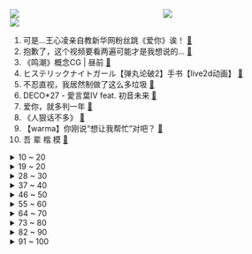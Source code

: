 <div >
	<a style="float:left;width:55%;" href = "https://github.com/anuraghazra/github-readme-stats">
	 <img src = "https://github-readme-stats.vercel.app/api?username=iuuuuuaena&theme=buefy&show_icons=true"/>
	</a>
	<a  style="float:right;width:45%" href = "https://github.com/anuraghazra/github-readme-stats">
	 <img  src="https://github-readme-stats.vercel.app/api/top-langs/?username=anuraghazra&layout=compact"/>
	</a>
	</div>

[![](https://img.shields.io/badge/jxd-@jxdgogogo.xyz-yellowgreen.svg)](https://www.jxdgogogo.xyz)<br>
1. 可是...王心凌亲自教新华网粉丝跳《爱你》诶！ [:link:](//www.bilibili.com/video/BV1xY4y1L7zH) <br>
2. 抱歉了，这个视频要看两遍可能才是我想说的… [:link:](//www.bilibili.com/video/BV15a411j7F4) <br>
3. 《鸣潮》概念CG  |  昼前 [:link:](//www.bilibili.com/video/BV1NB4y1X7Qo) <br>
4. ヒステリックナイトガール【弹丸论破2】手书【live2d动画】 [:link:](//www.bilibili.com/video/BV1yt4y1s7yN) <br>
5. 不忍直视，我居然制做了这么多垃圾 [:link:](//www.bilibili.com/video/BV155411X7EN) <br>
6. DECO*27 - 愛言葉Ⅳ feat. 初音未来 [:link:](//www.bilibili.com/video/BV1u54y1f7mY) <br>
7. 爱你，就多判一年 [:link:](//www.bilibili.com/video/BV1Aa411E7ZR) <br>
8. 《人狠话不多》 [:link:](//www.bilibili.com/video/BV1N54y1o7Nr) <br>
9. 【warma】你刚说“想让我帮忙”对吧？ [:link:](//www.bilibili.com/video/BV1v54y1o7iR) <br>
10. 吾 辈 楷 模 [:link:](//www.bilibili.com/video/BV12B4y1Q7tA) <br>
<details>
<summary>10 ~ 20</summary>

11. 在海南，恨不得一平米能看到三个特有种 [:link:](//www.bilibili.com/video/BV1Zr4y1s7e7) <br>
12. 深夜环卫工人阿姨喜极落泪 [:link:](//www.bilibili.com/video/BV1xY4y1571m) <br>
13. 霸道总裁小草院子 [:link:](//www.bilibili.com/video/BV1nA4y1Z7xm) <br>
14. 【好 嘛   我 就 是 你 的 修 勾 ！】 [:link:](//www.bilibili.com/video/BV1d34y1j71C) <br>
15. 榜 一 大 姐 [:link:](//www.bilibili.com/video/BV16A4y1Z722) <br>
16. 现场见证 "勇士西部冠军" 全场高呼库里MVP！晋级总决赛！ [:link:](//www.bilibili.com/video/BV1EY4y1L7Qk) <br>
17. 《崩坏：星穹铁道》希露瓦角色PV——「引爆在即！」 [:link:](//www.bilibili.com/video/BV1BY411u7wQ) <br>
18. 全球首艘！我国完成从零到一突破！ [:link:](//www.bilibili.com/video/BV1fT4y1q7vG) <br>
19. 贱谍过家家 [:link:](//www.bilibili.com/video/BV1qS4y1q7Ld) <br>
</details>
<details>
<summary>19 ~ 20</summary>

20. 【百万感谢】Message from Vox Akuma [:link:](//www.bilibili.com/video/BV1CS4y1z799) <br>
21. 【猛男版】爱你 [:link:](//www.bilibili.com/video/BV15B4y1X7pq) <br>
22. 这名“业余”程序员，曾用50张1080ti对抗癌症【差评君】 [:link:](//www.bilibili.com/video/BV1x3411V7tL) <br>
23. 当你带MC原版玩家体验多模组「究极爽包 」？！ [:link:](//www.bilibili.com/video/BV1cY4y1V7Lz) <br>
24. 捏塑袁爷爷一周年 禾下乘凉梦 [:link:](//www.bilibili.com/video/BV11r4y147jv) <br>
25. 这次给村里画墙绘没有收钱，我老婆还剥了一个蛋奖励我。 [:link:](//www.bilibili.com/video/BV15Y4y1B7dy) <br>
26. 清兵先锋世界纪录：15秒462刀！没有一个多余的操作！我已登峰造极！ [:link:](//www.bilibili.com/video/BV1J54y1o7Sk) <br>
27. 《 行 秋 很 忙 》 [:link:](//www.bilibili.com/video/BV1nT4y1B7oj) <br>
28. 我呢作为一名中国人，会点功夫很合理吧！ [:link:](//www.bilibili.com/video/BV1at4y1s7DF) <br>
</details>
<details>
<summary>28 ~ 30</summary>

29. 【时代少年团】丁程鑫《D》舞蹈练习室 [:link:](//www.bilibili.com/video/BV1U5411X7Rd) <br>
30. 2013年王心凌登央视唱《串烧歌》看看谁的DNA动了？ [:link:](//www.bilibili.com/video/BV1P94y1S7Cd) <br>
31. “轻 轻 敲 醒 沉 睡 的 心 灵” [:link:](//www.bilibili.com/video/BV1x34y1E77j) <br>
32. 【周 周 舞 蹈】   爱 你~ [:link:](//www.bilibili.com/video/BV1QB4y1Q75M) <br>
33. 懒 得 爱 你 [:link:](//www.bilibili.com/video/BV1994y1U7Hn) <br>
34. 在乡野滚动。 [:link:](//www.bilibili.com/video/BV1qY4y1B7xX) <br>
35. 【折纸】折一个阿尼亚 [:link:](//www.bilibili.com/video/BV1B3411V7oi) <br>
36. 《 卷 死 自 己 》第二期 [:link:](//www.bilibili.com/video/BV1mF411V72L) <br>
37. 用不锈钢盆儿给我们当地的警务人员做了一个小工具 [:link:](//www.bilibili.com/video/BV1EB4y1R7ni) <br>
</details>
<details>
<summary>37 ~ 40</summary>

38. 【Faye詹雯婷】内地首发国风新曲《人间惊鸿客》，惊喜来袭！ [:link:](//www.bilibili.com/video/BV1xS4y1z7qt) <br>
39. 王心凌的高人气，绝对有我老公的一份力 [:link:](//www.bilibili.com/video/BV1dY411F7iH) <br>
40. 孙策贴贴 [:link:](//www.bilibili.com/video/BV1T94y1S7QQ) <br>
41. 【半佛】活着就是熬着，活下去就是一切 [:link:](//www.bilibili.com/video/BV1yB4y1Q7ZN) <br>
42. 唱跳版《爱你》，希望不要太社死！ [:link:](//www.bilibili.com/video/BV16t4y1s7mT) <br>
43. 小伙1500买“天价”外卖，老板竟说：“嫌贵？吃过没？” [:link:](//www.bilibili.com/video/BV1cT4y1B7DE) <br>
44. 如何24小时内快速调整至最佳考试状态？ [:link:](//www.bilibili.com/video/BV1jS4y1q7Z5) <br>
45. 日本大阪秋叶原！挑战天国地狱超大扭蛋机！ [:link:](//www.bilibili.com/video/BV1Wt4y1s7uP) <br>
46. 【屠洪刚】新人UP报道，给大家唱一首《精忠报国》 [:link:](//www.bilibili.com/video/BV17S4y1q7nG) <br>
</details>
<details>
<summary>46 ~ 50</summary>

47. 在《我的世界》中还原梵高名作《星空》 [:link:](//www.bilibili.com/video/BV19S4y1B747) <br>
48. 一些死去的回忆开始攻击我 [:link:](//www.bilibili.com/video/BV1F3411V7jR) <br>
49. 走进亚马逊贫民窟！野生鳄鱼只要18元一只？ [:link:](//www.bilibili.com/video/BV1dF411V7sU) <br>
50. 鸭肉当作牛肉卖，延安一串串店被逮现行！ [:link:](//www.bilibili.com/video/BV1v3411V7qT) <br>
51. 两位猛男勇闯长藤鬼校，结果双双崩溃 [:link:](//www.bilibili.com/video/BV1vU4y1271e) <br>
52. 【改善气质，骨盆前倾，开肩合集】中国脊医也很行之脊医有嘻哈。。。痛经拉伸，久坐开肩，骨盆前倾调整 [:link:](//www.bilibili.com/video/BV1jt4y1x7mT) <br>
53. ⚡️浅 摇 一 下⚡️ [:link:](//www.bilibili.com/video/BV1f5411X7Dr) <br>
54. 回合制二游还能真香吗？《星穹铁道》二测最新体验报告！ [:link:](//www.bilibili.com/video/BV1gF41157Jm) <br>
55. 【每日一遍】5个起床习惯帮你充满动力！ [:link:](//www.bilibili.com/video/BV1GU4y1y7X8) <br>
</details>
<details>
<summary>55 ~ 60</summary>

56. “短短几秒，央视记者就泪崩了，队长，别被我妈看见!” [:link:](//www.bilibili.com/video/BV1Y34y1j78N) <br>
57. 王心凌姐姐是原唱，也可以是原告..... [:link:](//www.bilibili.com/video/BV1u3411V7YZ) <br>
58. 原 区 零 [:link:](//www.bilibili.com/video/BV17U4y127yD) <br>
59. 我是办公的，办公上分的 [:link:](//www.bilibili.com/video/BV1ma41177P9) <br>
60. 人和猫比游泳，到底谁更快？！ [:link:](//www.bilibili.com/video/BV1Jt4y1s7CX) <br>
61. 乡村男孩留着午餐大虾没吃 被问他说“给家长”下秒校长举动太暖 [:link:](//www.bilibili.com/video/BV165411X75d) <br>
62. 每秒回1000血？太低了！法师版男枪臭死你！【有点骚东西】 [:link:](//www.bilibili.com/video/BV1N3411V7xb) <br>
63. 南方人去东北烧烤，木盆也打火锅？老板就怕你吃不饱！ [:link:](//www.bilibili.com/video/BV1UF411L7t2) <br>
64. 不会有时差 | 夏鸣星 X 方文山合作新歌 [:link:](//www.bilibili.com/video/BV1gU4y1y7qA) <br>
</details>
<details>
<summary>64 ~ 70</summary>

65. 【路温】读评论：为什么好剧数量少？难道路人没有粉丝多吗？ [:link:](//www.bilibili.com/video/BV1G54y1f78K) <br>
66. 王老菊教你当沙漠卷王 [:link:](//www.bilibili.com/video/BV1pv4y1P7tJ) <br>
67. 爱你，上头 [:link:](//www.bilibili.com/video/BV1TT4y1B7qc) <br>
68. 夏日衣品改造计划！！私藏男装店铺分享！！！ [:link:](//www.bilibili.com/video/BV1eY4y1L7FY) <br>
69. 连环整蛊！假装砸坏天价电视，男朋友看到后居然... [:link:](//www.bilibili.com/video/BV1c54y1o7BS) <br>
70. SEVENTEEN 'HOT' Official MV [:link:](//www.bilibili.com/video/BV1BY411u7ua) <br>
71. 老娘要生俩大胖小子 [:link:](//www.bilibili.com/video/BV1US4y1z7rY) <br>
72. 十年网龄才知道的CF地图，还记得以前的CF是什么样的吗？（CF地图篇2） [:link:](//www.bilibili.com/video/BV1Pr4y1t7Jp) <br>
73. 就想吃个小龙虾而已 [:link:](//www.bilibili.com/video/BV1z34y1j7bX) <br>
</details>
<details>
<summary>73 ~ 80</summary>

74. 够二次元不，不够删了 [:link:](//www.bilibili.com/video/BV1B3411G7KG) <br>
75. 🤺 退 退 退 🤺 [:link:](//www.bilibili.com/video/BV19A4y1o7Zk) <br>
76. 【鉴定热门】微波炉里的葡萄能产生等离子体？反复烧开的水致癌？ [:link:](//www.bilibili.com/video/BV1uY411u7WH) <br>
77. 秘密基地被媳妇断电了怎么办？ [:link:](//www.bilibili.com/video/BV1yU4y127dT) <br>
78. 这个理发师会魔法吗？剪一刀瘦10斤… [:link:](//www.bilibili.com/video/BV1y5411X7x3) <br>
79. 宋雨琦-TOMBOY 庆熙大学校庆 4k站子饭拍 这场真的绝了！220526 [:link:](//www.bilibili.com/video/BV13T4y1B7vy) <br>
80. 我不想玩辣！ [:link:](//www.bilibili.com/video/BV1Cr4y1s78y) <br>
81. 【4K60FPS】王心凌《爱你》经典现场！她太可爱了 [:link:](//www.bilibili.com/video/BV1a34y1E73C) <br>
82. 【不止游戏】“P90”和“短剑”这两把枪为什么长这样？ [:link:](//www.bilibili.com/video/BV1EY411u7MH) <br>
</details>
<details>
<summary>82 ~ 90</summary>

83. 【卡洛·罗韦利】关于时间（不存在）的主题演讲 [:link:](//www.bilibili.com/video/BV13541197sS) <br>
84. 我现在就这个表情 [:link:](//www.bilibili.com/video/BV1Cv4y1c7TK) <br>
85. 教00后做事有多难？ [:link:](//www.bilibili.com/video/BV1aT4y1q76N) <br>
86. 出差孟买(一) [:link:](//www.bilibili.com/video/BV1HY411u76F) <br>
87. 可达鸭算是被媳妇玩明白了 [:link:](//www.bilibili.com/video/BV13U4y1y7gE) <br>
88. 米哈游400多人做回合制？业内直呼离大谱！ [:link:](//www.bilibili.com/video/BV1Gg411R7u7) <br>
89. 你妈穿越多重宇宙，就为一巴掌打醒你！深度解析科幻喜剧《瞬息全宇宙》 [:link:](//www.bilibili.com/video/BV1WS4y1q7Au) <br>
90. 武 大 郎 的 夏 天 [:link:](//www.bilibili.com/video/BV1MU4y1y7cv) <br>
91. 爱吃大蒜和不爱吃大蒜的都沉默了…… [:link:](//www.bilibili.com/video/BV1mS4y1z7vy) <br>
</details>
<details>
<summary>91 ~ 100</summary>

92. 永生酒楼 厨子探店¥305 [:link:](//www.bilibili.com/video/BV1Ka411j7Mh) <br>
93. 爱要大声说出来！ [:link:](//www.bilibili.com/video/BV1n3411V7Pk) <br>
94. 真人特效超魂还原游戏王骑乘决斗！ [:link:](//www.bilibili.com/video/BV1Ct4y1s7RV) <br>
95. 你们现在都看什么网文啊？ [:link:](//www.bilibili.com/video/BV1JT4y1B7uN) <br>
96. 化饥饿为力量 [:link:](//www.bilibili.com/video/BV1JF41157x4) <br>
97. 【奥特银河格斗3开播吐槽】吃了吗？没吃吃我一拳！ [:link:](//www.bilibili.com/video/BV1nF41157nE) <br>
98. 欢迎各路卷王，前来一战！ [:link:](//www.bilibili.com/video/BV19F411L7pi) <br>
99. 宾馆房间试跳，臭妹妹距离我好近！ [:link:](//www.bilibili.com/video/BV1KU4y1y7HW) <br>
100. 绑架折腾阿姨 [:link:](//www.bilibili.com/video/BV1gF41157xg) <br>
</details>
